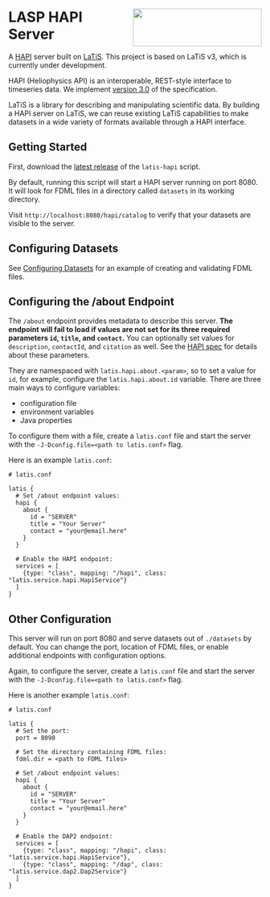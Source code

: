 # <img align="right" src="https://lasp.colorado.edu/media/projects/lasp/images/logo/2012/color/lasp-logo.color.transp-bg.small.png" height="75" width="256"/> LASP HAPI Server

A [HAPI][hapi] server built on [LaTiS][latis]. This project is based
on LaTiS v3, which is currently under development.

HAPI (Heliophysics API) is an interoperable, REST-style interface to
timeseries data. We implement [version 3.0][hapi3] of the
specification.

LaTiS is a library for describing and manipulating scientific data. By
building a HAPI server on LaTiS, we can reuse existing LaTiS
capabilities to make datasets in a wide variety of formats available
through a HAPI interface.

[hapi]: https://hapi-server.github.io/
[hapi3]: https://github.com/hapi-server/data-specification/blob/master/hapi-3.0.0/HAPI-data-access-spec-3.0.0.md
[latis]: https://github.com/latis-data/latis3

## Getting Started

First, download the [latest release][releases] of the `latis-hapi`
script.

By default, running this script will start a HAPI server running on
port 8080. It will look for FDML files in a directory called
`datasets` in its working directory.

Visit `http://localhost:8080/hapi/catalog` to verify that your
datasets are visible to the server.

[releases]: https://github.com/lasp/hapi-server/releases
[about]: https://github.com/hapi-server/data-specification/blob/master/hapi-3.0.0/HAPI-data-access-spec-3.0.0.md#33-about

## Configuring Datasets

See [Configuring Datasets](docs/configuring-datasets.md) for an
example of creating and validating FDML files.

## Configuring the /about Endpoint

The `/about` endpoint provides metadata to describe this server.
**The endpoint will fail to load if values are not set for its three
required parameters `id`, `title`, and `contact`.** You can optionally
set values for `description`, `contactId`, and `citation` as well.
See the [HAPI spec][about] for details about these parameters.

They are namespaced with `latis.hapi.about.<param>`,
so to set a value for `id`, for example, configure the
`latis.hapi.about.id` variable. There are three main ways to configure 
variables:
 - configuration file
 - environment variables
 - Java properties

To configure them with a file, create a `latis.conf` file and start the
server with the `-J-Dconfig.file=<path to latis.conf>` flag.

Here is an example `latis.conf`:

```
# latis.conf

latis {
  # Set /about endpoint values:
  hapi {
    about {
      id = "SERVER"
      title = "Your Server"
      contact = "your@email.here"
    }
  }

  # Enable the HAPI endpoint:
  services = [
    {type: "class", mapping: "/hapi", class: "latis.service.hapi.HapiService"}
  ]
}
```

 

## Other Configuration

This server will run on port 8080 and serve datasets out of
`./datasets` by default. You can change the
port, location of FDML files, or enable additional endpoints with 
configuration options.

Again, to configure the server, create a `latis.conf` file and start the
server with the `-J-Dconfig.file=<path to latis.conf>` flag.

Here is another example `latis.conf`:

```
# latis.conf

latis {
  # Set the port:
  port = 8090

  # Set the directory containing FDML files:
  fdml.dir = <path to FDML files>
  
  # Set /about endpoint values:
  hapi {
    about {
      id = "SERVER"
      title = "Your Server"
      contact = "your@email.here"
    }
  }

  # Enable the DAP2 endpoint:
  services = [
    {type: "class", mapping: "/hapi", class: "latis.service.hapi.HapiService"},
    {type: "class", mapping: "/dap", class: "latis.service.dap2.Dap2Service"}
  ]
}
```
